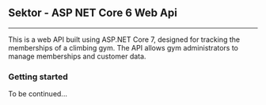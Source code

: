 ## Sektor - ASP NET Core 6 Web Api

---

This is a web API built using ASP.NET Core 7, designed for tracking the memberships of a climbing gym. The API allows gym administrators to manage memberships and customer data.

### Getting started

To be continued...